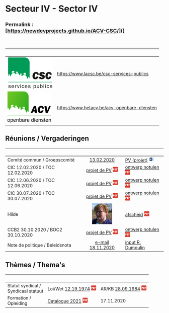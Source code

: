 <link rel="stylesheet" href="kult.css">
<link rel="stylesheet" href="table2.css">

# Secteur IV - Sector IV

### Permalink :<br>[https://newdevprojects.github.io/ACV-CSC/]()

&nbsp;

| &nbsp; | &nbsp; |
| --- | --- |
| ![](Logo_CSC-SP.png) | https://www.lacsc.be/csc-services-publics |
| ![](Logo_ACV-OD.png) | https://www.hetacv.be/acv-openbare-diensten |

## Réunions / Vergaderingen

| &nbsp; | &nbsp; | &nbsp; |
| :--- | :---: | :--- |
| Comité commun / Groepscomité | [13.02.2020](20200213.md) | [PV (projet)](20200213_PV_CCommun_REV2.docx) ![](word.jpg) |
| CIC 12.02.2020 / TOC 12.02.2020 | [projet de PV](CIC_20200212.pdf) ![](pdf.png) | [ontwerp notulen](TOC_20200212.pdf) ![](pdf.png) |
| CIC 12.06.2020 / TOC 12.06.2020 | [projet de PV](CIC_20200612.pdf) ![](pdf.png) | [ontwerp notulen](TOC_20200612.pdf) ![](pdf.png) |
| CIC 30.07.2020 / TOC 30.07.2020 | [projet de PV](CIC_20200730.pdf) ![](pdf.png) | [ontwerp notulen](TOC_20200730.pdf) ![](pdf.png) |
| Hilde | [![](Hilde_small.png)](Hilde.jpg) | [afscheid](afscheid.pdf) ![](pdf.png) |
| CCB2 30.10.2020 / BOC2 30.10.2020 | [projet de PV](CCB2_20201030.pdf) ![](pdf.png) | [ontwerp notulen](BOC2_20201030.pdf) ![](pdf.png) |
| Note de politique / Beleidsnota | [e-mail 18.11.2020](20201118_NPG_Fx-Publique_Demande_commentaires.md) | [input R. Dumoulin](NPG_NotesRD.md) | 

## Thèmes / Thema's

| &nbsp; | &nbsp; | &nbsp; |
| :--- | :--- | :--- |
| Statut syndical /<br>Syndicaal statuut | Loi/Wet [12.19.1974](L_19741219.pdf) ![](pdf.png) | AR/KB [28.09.1984](AR19840928.pdf) ![](pdf.png) | 
| Formation /<br>Opleiding | [Catalogue 2021](Formations_2021.pdf) ![](pdf.png) | 17.11.2020 | 





